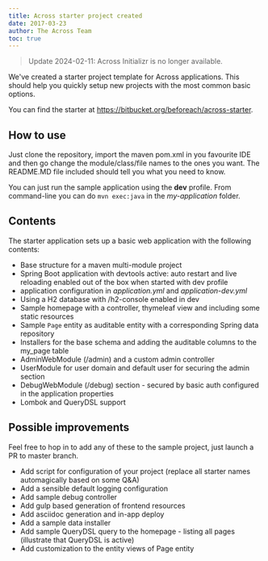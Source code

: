 ```yaml
---
title: Across starter project created
date: 2017-03-23
author: The Across Team
toc: true
---
```


> Update 2024-02-11: Across Initializr is no longer available.

We've created a starter project template for Across applications. This
should help you quickly setup new projects with the most common basic
options.

You can find the starter
at <https://bitbucket.org/beforeach/across-starter>.

## How to use

Just clone the repository, import the maven pom.xml in you favourite IDE
and then go change the module/class/file names to the ones you want.
The README.MD file included should tell you what you need to know.

You can just run the sample application using the **dev** profile. From
command-line you can do `mvn exec:java` in the *my-application* folder.

## Contents

The starter application sets up a basic web application with the
following contents:

- Base structure for a maven multi-module project
- Spring Boot application with devtools active: auto restart and live
  reloading enabled out of the box when started with dev profile
- application configuration
  in *application.yml* and *application-dev.yml*
- Using a H2 database with /h2-console enabled in dev
- Sample homepage with a controller, thymeleaf view and including some
  static resources
- Sample `Page` entity as auditable entity with a corresponding Spring
  data repository
- Installers for the base schema and adding the auditable columns to
  the my\_page table
- AdminWebModule (/admin) and a custom admin controller
- UserModule for user domain and default user for securing the admin
  section
- DebugWebModule (/debug) section - secured by basic auth configured
  in the application properties
- Lombok and QueryDSL support

## Possible improvements

Feel free to hop in to add any of these to the sample project, just
launch a PR to master branch.

- Add script for configuration of your project (replace all starter
  names automagically based on some Q\&A)
- Add a sensible default logging configuration
- Add sample debug controller
- Add gulp based generation of frontend resources
- Add asciidoc generation and in-app deploy
- Add a sample data installer
- Add sample QueryDSL query to the homepage - listing all pages
  (illustrate that QueryDSL is active)
- Add customization to the entity views of Page entity
